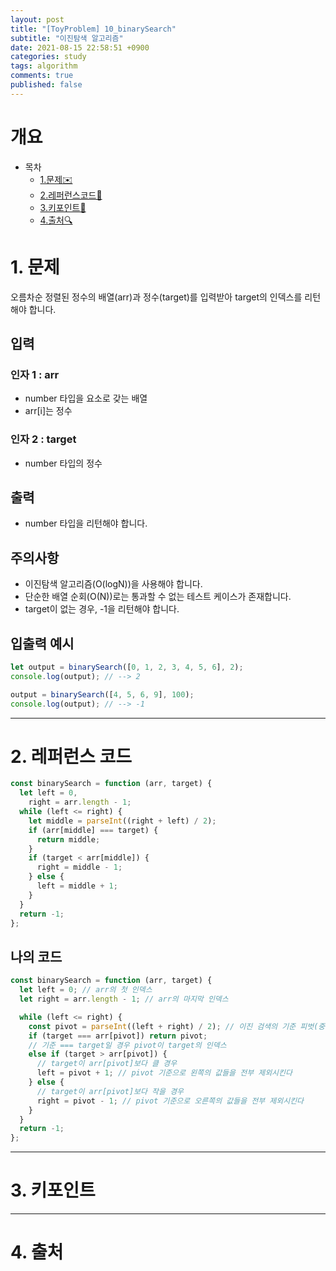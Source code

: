```yaml
---
layout: post
title: "[ToyProblem] 10_binarySearch"
subtitle: "이진탐색 알고리즘"
date: 2021-08-15 22:58:51 +0900
categories: study
tags: algorithm
comments: true
published: false
---
```


# 개요

- 목차
  - [1.문제✉️](#1.문제)
  - [2.레퍼런스코드🔖](#2.레퍼런스코드)
  - [3.키포인트🔐](#3.키포인트🔑)
  - [4.출처🔍](#4.출처🔍)

# 1. 문제

오름차순 정렬된 정수의 배열(arr)과 정수(target)를 입력받아 target의 인덱스를 리턴해야 합니다.

## 입력

### 인자 1 : arr

- number 타입을 요소로 갖는 배열
- arr[i]는 정수

### 인자 2 : target

- number 타입의 정수

## 출력

- number 타입을 리턴해야 합니다.

## 주의사항

- 이진탐색 알고리즘(O(logN))을 사용해야 합니다.
- 단순한 배열 순회(O(N))로는 통과할 수 없는 테스트 케이스가 존재합니다.
- target이 없는 경우, -1을 리턴해야 합니다.

## 입출력 예시

```javascript
let output = binarySearch([0, 1, 2, 3, 4, 5, 6], 2);
console.log(output); // --> 2

output = binarySearch([4, 5, 6, 9], 100);
console.log(output); // --> -1
```

---

# 2. 레퍼런스 코드

```javascript
const binarySearch = function (arr, target) {
  let left = 0,
    right = arr.length - 1;
  while (left <= right) {
    let middle = parseInt((right + left) / 2);
    if (arr[middle] === target) {
      return middle;
    }
    if (target < arr[middle]) {
      right = middle - 1;
    } else {
      left = middle + 1;
    }
  }
  return -1;
};
```

## 나의 코드

```javascript
const binarySearch = function (arr, target) {
  let left = 0; // arr의 첫 인덱스
  let right = arr.length - 1; // arr의 마지막 인덱스

  while (left <= right) {
    const pivot = parseInt((left + right) / 2); // 이진 검색의 기준 피벗(중간값)
    if (target === arr[pivot]) return pivot;
    // 기준 === target일 경우 pivot이 target의 인덱스
    else if (target > arr[pivot]) {
      // target이 arr[pivot]보다 클 경우
      left = pivot + 1; // pivot 기준으로 왼쪽의 값들을 전부 제외시킨다
    } else {
      // target이 arr[pivot]보다 작을 경우
      right = pivot - 1; // pivot 기준으로 오른쪽의 값들을 전부 제외시킨다
    }
  }
  return -1;
};
```

---

# 3. 키포인트

---

# 4. 출처
